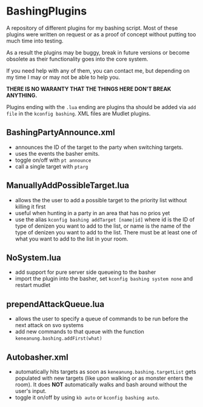 # BashingPlugins
A repository of different plugins for my bashing script. Most of these plugins were written on request or as a proof of concept
without putting too much time into testing.

As a result the plugins may be buggy, break in future versions or become obsolete as their functionality goes into the core
system.

If you need help with any of them, you can contact me, but depending on my time I may or may not be able to help you.

**THERE IS NO WARANTY THAT THE THINGS HERE DON'T BREAK ANYTHING.**

Plugins ending with the `.lua` ending are plugins tha should be added via `add file` in the `kconfig bashing`. XML files are
Mudlet plugins.

BashingPartyAnnounce.xml
------------------------

- announces the ID of the target to the party when switching targets.
- uses the events the basher emits.
- toggle on/off with `pt announce`
- call a single target with `ptarg`
 
ManuallyAddPossibleTarget.lua
-----------------------------

- allows the the user to add a possible target to the priority list without killing it first
- useful when hunting in a party in an area that has no prios yet
- use the alias `kconfig bashing addTarget [name|id]` where id is the ID of type of denizen you want to add to the list, or name is the name of the type of denizen you want to add to the list. There must be at least one of what you want to add to the list in your room.
 
NoSystem.lua
------------

- add support for pure server side queueing to the basher
- import the plugin into the basher, set `kconfig bashing system none` and restart mudlet
 
prependAttackQueue.lua
----------------------

- allows the user to specify a queue of commands to be run before the next attack on svo systems
- add new commands to that queue with the function `keneanung.bashing.addFirst(what)`

Autobasher.xml
----------------------

- automatically hits targets as soon as `keneanung.bashing.targetList` gets populated with new targets (like upon walking or as monster enters the room). It does **NOT** automatically walks and bash around without the user's input.
- toggle it on/off by using `kb auto` or `kconfig bashing auto`.
